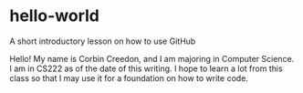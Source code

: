 # hello-world
A short introductory lesson on how to use GitHub


Hello! My name is Corbin Creedon, and I am majoring in Computer Science. I am in CS222 as of the date of this writing. I hope to learn a lot from this class so that I may use it for a foundation on how to write code. 
